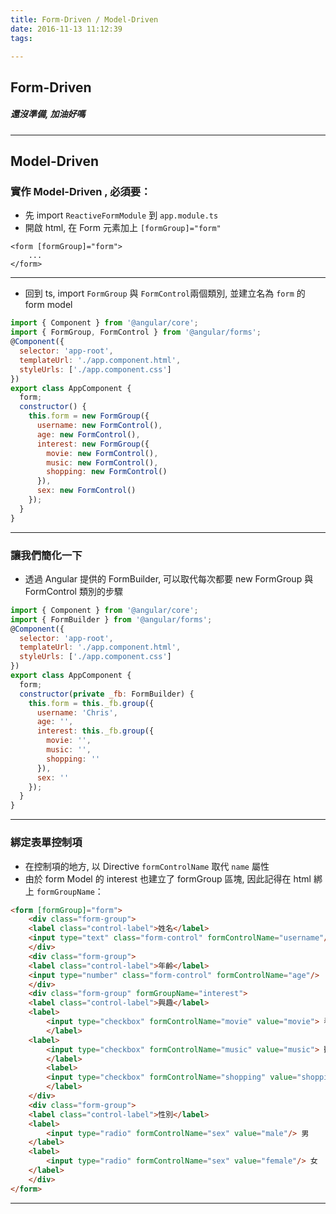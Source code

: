 ```yaml
---
title: Form-Driven / Model-Driven
date: 2016-11-13 11:12:39
tags:

---
```


## Form-Driven

##### 還沒準備, 加油好嗎
---

## Model-Driven

### 實作 Model-Driven , 必須要：

* 先 import `ReactiveFormModule` 到 `app.module.ts`
* 開啟 html, 在 Form 元素加上 `[formGroup]="form"`
```htmlembedded=
<form [formGroup]="form">
 	...
</form>
```

----

* 回到 ts, import `FormGroup` 與 `FormControl`兩個類別, 並建立名為 `form` 的 form model 
```javascript
import { Component } from '@angular/core';
import { FormGroup, FormControl } from '@angular/forms';
@Component({
  selector: 'app-root',
  templateUrl: './app.component.html',
  styleUrls: ['./app.component.css']
})
export class AppComponent {
  form;
  constructor() {
    this.form = new FormGroup({
      username: new FormControl(),
      age: new FormControl(),
      interest: new FormGroup({
        movie: new FormControl(),
        music: new FormControl(),
		shopping: new FormControl()
      }),
      sex: new FormControl()
    });
  }
}
```

----

### 讓我們簡化一下

* 透過 Angular 提供的 FormBuilder, 可以取代每次都要 new FormGroup 與 FormControl 類別的步驟
```javascript
import { Component } from '@angular/core';
import { FormBuilder } from '@angular/forms';
@Component({
  selector: 'app-root',
  templateUrl: './app.component.html',
  styleUrls: ['./app.component.css']
})
export class AppComponent {
  form;
  constructor(private _fb: FormBuilder) {
    this.form = this._fb.group({
      username: 'Chris',
      age: '',
      interest: this._fb.group({
        movie: '',
        music: '',
		shopping: ''
      }),
      sex: ''
    });
  }
}
```

----

### 綁定表單控制項

* 在控制項的地方, 以 Directive `formControlName` 取代 `name` 屬性 
* 由於 form Model 的 interest 也建立了 formGroup 區塊, 因此記得在 html 綁上 `formGroupName`：
```html
<form [formGroup]="form">
    <div class="form-group">
	<label class="control-label">姓名</label>
	<input type="text" class="form-control" formControlName="username"/>
    </div>
    <div class="form-group">
	<label class="control-label">年齡</label>
	<input type="number" class="form-control" formControlName="age"/>
    </div>
    <div class="form-group" formGroupName="interest">
	<label class="control-label">興趣</label>
	<label>
	    <input type="checkbox" formControlName="movie" value="movie"> 看電影
        </label>
	<label>
	    <input type="checkbox" formControlName="music" value="music"> 聽音樂
        </label>
		<label>
	    <input type="checkbox" formControlName="shopping" value="shopping"> 購物
        </label>
    </div>
    <div class="form-group">
	<label class="control-label">性別</label>
	<label>
	    <input type="radio" formControlName="sex" value="male"/> 男
	</label>
	<label>
	    <input type="radio" formControlName="sex" value="female"/> 女
	</label>
    </div>
</form>
```

----

